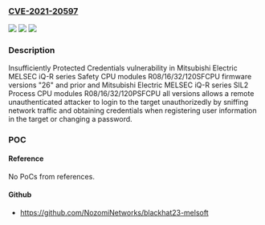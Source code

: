 ### [CVE-2021-20597](https://cve.mitre.org/cgi-bin/cvename.cgi?name=CVE-2021-20597)
![](https://img.shields.io/static/v1?label=Product&message=Mitsubishi%20Electric%20MELSEC%20iQ-R%20series%20Safety%20CPU%20modules%20R08%2F16%2F32%2F120SFCPU%3B%20Mitsubishi%20Electric%20MELSEC%20iQ-R%20series%20SIL2%20Process%20CPU%20modules%20R08%2F16%2F32%2F120PSFCPU&color=blue)
![](https://img.shields.io/static/v1?label=Version&message=n%2Fa&color=blue)
![](https://img.shields.io/static/v1?label=Vulnerability&message=Insufficiently%20Protected%20Credentials&color=brighgreen)

### Description

Insufficiently Protected Credentials vulnerability in Mitsubishi Electric MELSEC iQ-R series Safety CPU modules R08/16/32/120SFCPU firmware versions "26" and prior and Mitsubishi Electric MELSEC iQ-R series SIL2 Process CPU modules R08/16/32/120PSFCPU all versions allows a remote unauthenticated attacker to login to the target unauthorizedly by sniffing network traffic and obtaining credentials when registering user information in the target or changing a password.

### POC

#### Reference
No PoCs from references.

#### Github
- https://github.com/NozomiNetworks/blackhat23-melsoft

